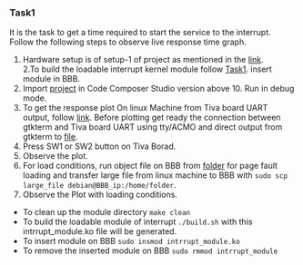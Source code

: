 ### Task1
It is the task to get a time required to start the service to the interrupt. Follow the following steps to observe live response time graph.
1. Hardware setup is of setup-1 of project as mentioned in the [link](http://shukra.cedt.iisc.ernet.in/edwiki/Real-time_response_of_the_Embedded_Linux_system_on_BeagleBone_Black_Wireless).<br>
2.To build the loadable interrupt kernel module follow [Task1](Task1). insert module in BBB.<br>
3. Import [project](atomthreads_on_tivac_interrupt_latency) in Code Composer Studio version above 10. Run in debug mode.<br>
4. To get the response plot On linux Machine from Tiva board UART output, follow [link](plot/). Before plotting get ready the connection between gtkterm and Tiva board UART using tty/ACMO and direct output from gtkterm to [file](plot/realtime.txt).<br>
5. Press SW1 or SW2 button on Tiva Borad.<br> 
6. Observe the plot.<br>
7. For load conditions, run object file on BBB from [folder](Page_Fault/) for page fault loading and transfer large file from linux machine to BBB with `sudo scp large_file debian@BBB_ip:/home/folder`.<br> 
8. Observe the Plot with loading conditions.<br>



* To clean up the module directory
`make clean`
* To build the loadable module of interrupt
`./build.sh`
with this intrrupt_module.ko file will be generated.
* To insert module on BBB
`sudo insmod intrrupt_module.ko`
* To remove the inserted module on BBB
`sudo rmmod intrrupt_module`

